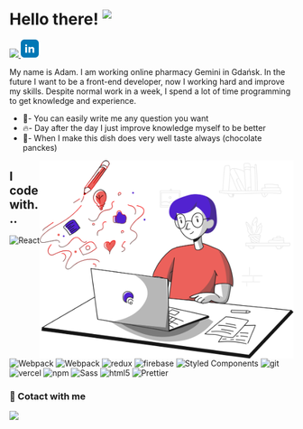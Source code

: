 <h1> Hello there! <img src="https://cdn.joypixels.com/products/previews/O6D7BMG8R2DMMNC4LLZH/3166_IlZBq7MYilwdaqfqnmEcTNOuppcpi2c6.gif" align="top" width="40"></h1>
  <a href="">
  <img src="https://github.com/adcichowski/adcichowski/blob/main/pictures/discord.svg"  width="30">
  </a>
  <a href="">
  <img src="https://github.com/adcichowski/adcichowski/blob/main/pictures/linkedin.svg" width="32.5">
  </a>
<p>
My name is Adam. I am working online pharmacy Gemini in Gdańsk. In the future I want to be a front-end developer, now I working hard and improve my skills. Despite normal work in a week, I spend a lot of time programming to get knowledge and experience.</p>
<ul>
<li>💬- You can easily write me any question you want </li>
<li>🔥- Day after the day I just improve knowledge myself to be better </li>
<li>🥞- When I make this dish does very well taste always (chocolate panckes)</li>
  </ul>
  <img src="https://github.com/adcichowski/adcichowski/blob/main/blogging.svg" align='right' width="450">
<h2>I code with...</h2>
<p>
  <img alt="React" src="https://img.shields.io/badge/-React-45b8d8?style=flat-square&logo=react&logoColor=white" />
  <img alt="Webpack" src="https://img.shields.io/badge/-Webpack-8DD6F9?style=flat-square&logo=webpack&logoColor=white" />
  <img alt="Webpack" src="https://img.shields.io/badge/-CSS3-1572B6?style=flat-square&logo=css3" />
  <img alt="redux" src="https://img.shields.io/badge/-Redux-764ABC?style=flat-square&logo=redux&logoColor=white" />
  <img alt="firebase" src="https://img.shields.io/badge/-Firebase-FFCB2B?style=flat-square&logo=firebase&logoColor=white"/>
  <img alt="Styled Components" src="https://img.shields.io/badge/-Styled_Components-db7092?style=flat-square&logo=styled-components&logoColor=white" />
  <img alt="git" src="https://img.shields.io/badge/-Git-F05032?style=flat-square&logo=git&logoColor=white" />
  <img alt="vercel" src="https://img.shields.io/badge/-Vercel-000000?style=flat-square&logo=vercel" />
  <img alt="npm" src="https://img.shields.io/badge/-NPM-CB3837?style=flat-square&logo=npm&logoColor=white" />
  <img alt="Sass" src="https://img.shields.io/badge/-Sass-CC6699?style=flat-square&logo=sass&logoColor=white" />
  <img alt="html5" src="https://img.shields.io/badge/-HTML5-E34F26?style=flat-square&logo=html5&logoColor=white" />
  <img alt="Prettier" src="https://img.shields.io/badge/-Prettier-F7B93E?style=flat-square&logo=prettier&logoColor=white" />
</p>
<h3>📧 Cotact with me</h3>
  <a align="center" href="https://github-readme-stats.vercel.app/api?username=adcichowski">
  <img  src="https://github-readme-stats.vercel.app/api/top-langs/?username=adcichowski&layout=compact" />
</a>

  </div>


